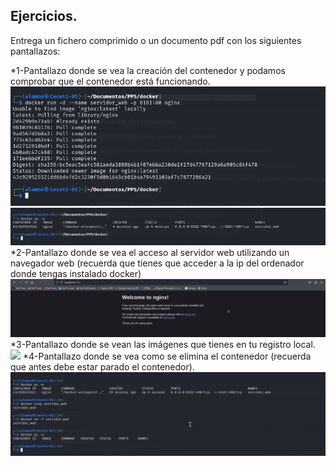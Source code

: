 ## Ejercicios.
Entrega un fichero comprimido o un documento pdf con los siguientes pantallazos:

*1-Pantallazo donde se vea la creación del contenedor y podamos comprobar que el contenedor está funcionando.
![](Imagenes/imagen1.png)
![](Imagenes/imagen2.png)
*2-Pantallazo donde se vea el acceso al servidor web utilizando un navegador web (recuerda que tienes que acceder a la ip del
 ordenador donde tengas instalado docker)
 ![](Imagenes/imagen3.png)
*3-Pantallazo donde se vean las imágenes que tienes en tu registro local.
![](Imagenes/imagen4.png)
*4-Pantallazo donde se vea como se elimina el contenedor (recuerda que antes debe estar parado el contenedor).
![](Imagenes/imagen5.png)

